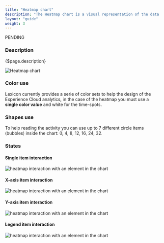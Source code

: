 ```yaml
---
title: "Heatmap chart"
description: "The Heatmap chart is a visual representation of the data using colors to indicate the level of the values."
layout: "guide"
weight: 3
---
```


<span class="label label-secondary">PENDING</span>

### Description

{$page.description}

![Heatmap chart](../../../images/ChartHeatmap.png)

### Color use

Lexicon currently provides a serie of color sets to help the design of the Experience Cloud analytics, in the case of the heatmap you must use a **single color value** and white for the time-spots.

### Shapes use
To help reading the activity you can use up to 7 different circle items (bubbles) inside the chart: 0, 4, 8, 12, 16, 24, 32.

### States

#### Single item interaction
![heatmap interaction with an element in the chart](../../../images/ChartHeatmapItemSel.png)

#### X-axis item interaction
![heatmap interaction with an element in the chart](../../../images/ChartHeatmapAxisSel.png)

#### Y-axis item interaction
![heatmap interaction with an element in the chart](../../../images/ChartHeatmapAxisYSel.png)

#### Legend item interaction
![heatmap interaction with an element in the chart](../../../images/ChartHeatmapLegendSel.png)
